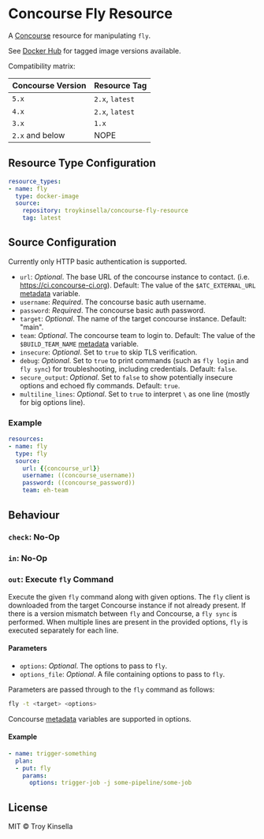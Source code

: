 Concourse Fly Resource
======================

A [Concourse](http://concourse.ci/) resource for manipulating `fly`.

See [Docker Hub](https://cloud.docker.com/repository/docker/troykinsella/concourse-fly-resource)
for tagged image versions available.

Compatibility matrix:

| Concourse Version | Resource Tag |
| ----------------- | ------------ |
| `5.x` | `2.x`, `latest` |
| `4.x` | `2.x`, `latest` |
| `3.x` | `1.x` |
| `2.x` and below | NOPE | 

## Resource Type Configuration

```yaml
resource_types:
- name: fly
  type: docker-image
  source:
    repository: troykinsella/concourse-fly-resource
    tag: latest
```

## Source Configuration

Currently only HTTP basic authentication is supported.

* `url`: _Optional_. The base URL of the concourse instance to contact. (i.e. https://ci.concourse-ci.org).
  Default: The value of the `$ATC_EXTERNAL_URL` [metadata](https://concourse-ci.org/implementing-resource-types.html#resource-metadata) variable.
* `username`: _Required_. The concourse basic auth username.
* `password`: _Required_. The concourse basic auth password.
* `target`: _Optional_. The name of the target concourse instance. Default: "main".
* `team`: _Optional_. The concourse team to login to. Default: The value of the
  `$BUILD_TEAM_NAME` [metadata](https://concourse-ci.org/implementing-resource-types.html#resource-metadata) variable.
* `insecure`: _Optional_. Set to `true` to skip TLS verification.
* `debug`: _Optional_. Set to `true` to print commands (such as `fly login` and `fly sync`) for troubleshooting, including credentials. Default: `false`.
* `secure_output`: _Optional_. Set to `false` to show potentially insecure options and echoed fly commands. Default: `true`.
* `multiline_lines`: _Optional_. Set to `true` to interpret `\` as one line (mostly for big options line).

### Example

```yaml
resources:
- name: fly
  type: fly
  source:
    url: {{concourse_url}}
    username: ((concourse_username))
    password: ((concourse_password))
    team: eh-team
```

## Behaviour

### `check`: No-Op

### `in`: No-Op

### `out`: Execute `fly` Command

Execute the given `fly` command along with given options. The `fly` client is downloaded from the target 
Concourse instance if not already present. If there is a version mismatch between `fly` and Concourse,
a `fly sync` is performed.
When multiple lines are present in the provided options, `fly` is executed separately for each line.

#### Parameters

* `options`: _Optional_. The options to pass to `fly`.
* `options_file`: _Optional_. A file containing options to pass to `fly`.

Parameters are passed through to the `fly` command as follows:
```sh
fly -t <target> <options>
```

Concourse [metadata](https://concourse-ci.org/implementing-resource-types.html#resource-metadata)
variables are supported in options.

#### Example

```yaml
- name: trigger-something
  plan:
  - put: fly
    params:
      options: trigger-job -j some-pipeline/some-job
```

## License

MIT © Troy Kinsella
